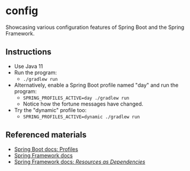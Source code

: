 # config

Showcasing various configuration features of Spring Boot and the Spring Framework.

## Instructions

* Use Java 11
* Run the program:
  * `./gradlew run`
* Alternatively, enable a Spring Boot profile named "day" and run the program:
  * `SPRING_PROFILES_ACTIVE=day ./gradlew run`
  * Notice how the fortune messages have changed.
* Try the "dynamic" profile too:
  * `SPRING_PROFILES_ACTIVE=dynamic ./gradlew run`

## Referenced materials

* [Spring Boot docs: Profiles](https://docs.spring.io/spring-boot/docs/current/reference/htmlsingle/#boot-features-profiles)
* [Spring Framework docs](https://docs.spring.io/spring-framework/docs/current/reference/html/)
* [Spring Framework docs: *Resources as Dependencies*](https://docs.spring.io/spring-framework/docs/current/reference/html/core.html#resources-as-dependencies)
